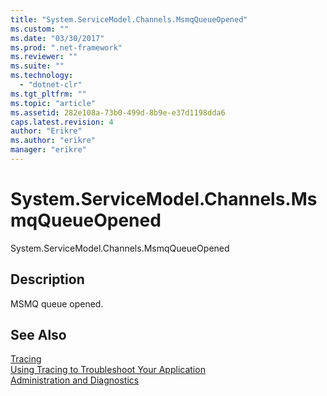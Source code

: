 ```yaml
---
title: "System.ServiceModel.Channels.MsmqQueueOpened"
ms.custom: ""
ms.date: "03/30/2017"
ms.prod: ".net-framework"
ms.reviewer: ""
ms.suite: ""
ms.technology: 
  - "dotnet-clr"
ms.tgt_pltfrm: ""
ms.topic: "article"
ms.assetid: 282e108a-73b0-499d-8b9e-e37d1198dda6
caps.latest.revision: 4
author: "Erikre"
ms.author: "erikre"
manager: "erikre"
---
```

# System.ServiceModel.Channels.MsmqQueueOpened
System.ServiceModel.Channels.MsmqQueueOpened  
  
## Description  
 MSMQ queue opened.  
  
## See Also  
 [Tracing](../../../../../docs/framework/wcf/diagnostics/tracing/index.md)   
 [Using Tracing to Troubleshoot Your Application](../../../../../docs/framework/wcf/diagnostics/tracing/using-tracing-to-troubleshoot-your-application.md)   
 [Administration and Diagnostics](../../../../../docs/framework/wcf/diagnostics/index.md)
